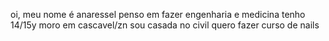 oi, meu nome é anaressel
penso em fazer engenharia e medicina 
tenho 14/15y 
moro em cascavel/zn 
sou casada no civil 
quero fazer curso de nails 
